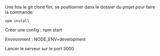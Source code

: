 Une fois le git clone fini, se positionner dans le dossier du projet pour faire la commande:

```npm install```

Créer une config : 
npm start 

Environment : NODE_ENV=development

Lancer le serveur sur le port 3000
